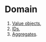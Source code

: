 # Domain

1. [Value objects](../adrs/2021-02-04_value_object.md),
2. [IDs](./ids.md),
3. [Aggregates](./03_aggregates.md).
